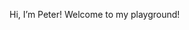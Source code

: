 Hi, I’m Peter! Welcome to my playground!

<!---
peter-limawal/peter-limawal is a ✨ special ✨ repository because its `README.md` (this file) appears on your GitHub profile.
You can click the Preview link to take a look at your changes.
--->
